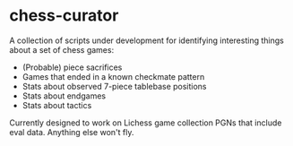 # chess-curator

A collection of scripts under development for identifying interesting things about a set of chess games:

- (Probable) piece sacrifices
- Games that ended in a known checkmate pattern
- Stats about observed 7-piece tablebase positions
- Stats about endgames
- Stats about tactics

Currently designed to work on Lichess game collection PGNs that include eval data. Anything else won't fly.

